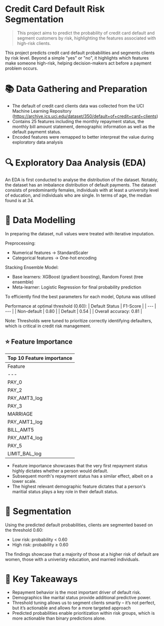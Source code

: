 # Credit Card Default Risk Segmentation
> This project aims to predict the probability of credit card default and segment customers by risk, highlighting the features associated with high-risk clients.

This project predicts credit card default probabilities and segments clients by risk level. Beyond a simple "yes" or "no", it highlights which features make someone high-risk, helping decision-makers act before a payment problem occurs.

# 📚 Data Gathering and Preparation
- The default of credit card clients data was collected from the UCI Machine Learning Repository (https://archive.ics.uci.edu/dataset/350/default+of+credit+card+clients)
- Contains 25 features including the monthly repayment status, the monthly bill amount statement, demographic information as well as the default paymemt status.
- Encoded features were remapped to better interpreat the value during exploratory data analysis

# 🔍 Exploratory Daa Analysis (EDA)
An EDA is first conducted to analyse the distribution of the dataset. Notably, the dataset has an imbalance distribution of default payments.
The dataset consists of predominantly females, individuals with at least a university level of education, and individuals who are single. In terms of age, the median found is at 34.

# 🔬 Data Modelling
In preparing the dataset, null values were treated with iterative imputation.

Preprocessing:
- Numerical features → StandardScaler
- Categorical features → One-hot encoding

Stacking Ensemble Model:
- Base learners: XGBoost (gradient boosting), Random Forest (tree ensemble)
- Meta-learner: Logistic Regression for final probability prediction

To efficiently find the best parameters for each model, Optuna was utilised

Performance at optimal threshold (0.60):
| Default Status | F1-Score |
| --- | --- |
| Non-default | 0.80 |
| Default | 0.54 |
| Overall accuracy: 0.81 |

Note: Thresholds were tuned to prioritize correctly identifying defaulters, which is critical in credit risk management.

## ⭐ Feature Importance
| Top 10 Feature importance |
| --- |
| Feature | Importance |
| --- | --- |
| PAY_0 | 0.083389 |
| PAY_2 | 0.012115 |
| PAY_AMT3_log | 0.006542 |
| PAY_3 | 0.005593 |
| MARRIAGE | 0.005315 |
| PAY_AMT1_log | 0.004607 |
| BILL_AMT5 | 0.004044 |
| PAY_AMT4_log | 0.003291 |
| PAY_5 | 0.003049 |
| LIMIT_BAL_log | 0.002849 |

- Feature importance showcases that the very first repayment status highly dictates whether a person would default.
- Subsequent month's repayment status has a similar effect, albeit on a lower scale.
- The highest relevant demographic feature dictates that a person's maritial status plays a key role in their default status.

# 🧩 Segmentation
Using the predicted default probabilities, clients are segmented based on the threshold 0.60:
- Low risk: probability < 0.60
- High risk: probability ≥ 0.60

The findings showcase that a majority of those at a higher risk of default are women, those with a univeristy education, and married individuals.

# 🔑 Key Takeaways
- Repayment behavior is the most important driver of default risk.
- Demographics like marital status provide additional predictive power.
- Threshold tuning allows us to segment clients smartly – it’s not perfect, but it’s actionable and allows for a more targeted approach
- Predicted probabilities enable prioritization within risk groups, which is more actionable than binary predictions alone.